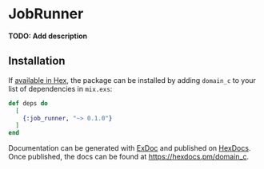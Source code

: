 # JobRunner

**TODO: Add description**

## Installation

If [available in Hex](https://hex.pm/docs/publish), the package can be installed
by adding `domain_c` to your list of dependencies in `mix.exs`:

```elixir
def deps do
  [
    {:job_runner, "~> 0.1.0"}
  ]
end
```

Documentation can be generated with [ExDoc](https://github.com/elixir-lang/ex_doc)
and published on [HexDocs](https://hexdocs.pm). Once published, the docs can
be found at <https://hexdocs.pm/domain_c>.

